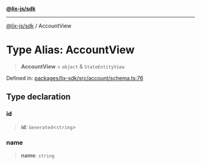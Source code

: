 [**@lix-js/sdk**](../README.md)

***

[@lix-js/sdk](../README.md) / AccountView

# Type Alias: AccountView

> **AccountView** = `object` & `StateEntityView`

Defined in: [packages/lix-sdk/src/account/schema.ts:76](https://github.com/opral/monorepo/blob/fb8153a2c5d4710eaaabf056fe653be88060a185/packages/lix-sdk/src/account/schema.ts#L76)

## Type declaration

### id

> **id**: `Generated`\<`string`\>

### name

> **name**: `string`
